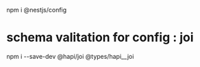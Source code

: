  npm i @nestjs/config

 # schema valitation for config : joi
npm i --save-dev @hapi/joi @types/hapi__joi